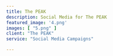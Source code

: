 ```yaml
---
title: The PEAK
description: Social Media for The PEAK
featured_image: '4.png'
images: [ "5.png" ]
client: "The PEAK"
service: "Social Media Campaigns"

---
```

